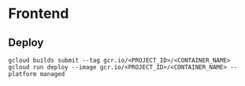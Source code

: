 # Frontend

## Deploy

```
gcloud builds submit --tag gcr.io/<PROJECT_ID>/<CONTAINER_NAME>
gcloud run deploy --image gcr.io/<PROJECT_ID>/<CONTAINER_NAME> --platform managed
```
